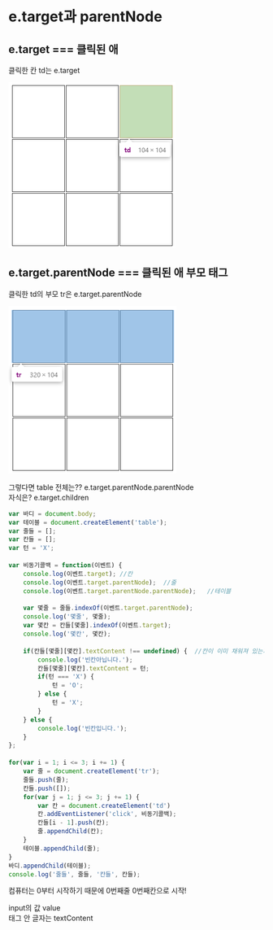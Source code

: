 # e.target과 parentNode

## e.target === 클릭된 애

클릭한 칸 td는 e.target

![](../.gitbook/assets/image%20%2830%29.png)

## e.target.parentNode === 클릭된 애 부모 태그

클릭한 td의 부모 tr은 e.target.parentNode

![](../.gitbook/assets/image%20%2829%29.png)

그렇다면 table 전체는?? e.target.parentNode.parentNode  
자식은? e.target.children

```javascript
var 바디 = document.body;
var 테이블 = document.createElement('table');
var 줄들 = [];
var 칸들 = [];
var 턴 = 'X';

var 비동기콜백 = function(이벤트) {
    console.log(이벤트.target); //칸
    console.log(이벤트.target.parentNode);  //줄
    console.log(이벤트.target.parentNode.parentNode);   //테이블

    var 몇줄 = 줄들.indexOf(이벤트.target.parentNode);
    console.log('몇줄', 몇줄);
    var 몇칸 = 칸들[몇줄].indexOf(이벤트.target);
    console.log('몇칸', 몇칸);

    if(칸들[몇줄][몇칸].textContent !== undefined) {  //칸이 이미 채워져 있는가?
        console.log('빈칸아닙니다.');
        칸들[몇줄][몇칸].textContent = 턴;
        if(턴 === 'X') {
            턴 = 'O';
        } else {
            턴 = 'X';
        }
    } else {
        console.log('빈칸입니다.');
    }
};

for(var i = 1; i <= 3; i += 1) {
    var 줄 = document.createElement('tr');
    줄들.push(줄);
    칸들.push([]);
    for(var j = 1; j <= 3; j += 1) {
        var 칸 = document.createElement('td')
        칸.addEventListener('click', 비동기콜백);
        칸들[i - 1].push(칸);
        줄.appendChild(칸);
    }
    테이블.appendChild(줄);
}
바디.appendChild(테이블);
console.log('줄들', 줄들, '칸들', 칸들);
```

컴퓨터는 0부터 시작하기 때문에 0번째줄 0번째칸으로 시작!

input의 값 value  
태그 안 글자는 textContent

